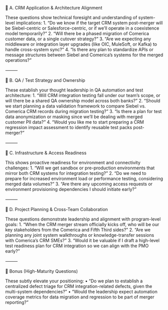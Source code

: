 🔹 A. CRM Application & Architecture Alignment

These questions show technical foresight and understanding of system-level implications:
	1.	“Do we know if the target CRM system post-merger will be Siebel-centric or Salesforce-centric, or if we’ll operate in a coexistence model temporarily?”
	2.	“Will there be a phased migration of Comerica customer data, or a single cutover strategy?”
	3.	“Are we expecting any middleware or integration layer upgrades (like OIC, MuleSoft, or Kafka) to handle cross-system sync?”
	4.	“Is there any plan to standardize APIs or message structures between Siebel and Comerica’s systems for the merged operations?”

⸻

🔹 B. QA / Test Strategy and Ownership

These establish your thought leadership in QA automation and test architecture:
	1.	“Will CRM integration testing fall under our team’s scope, or will there be a shared QA ownership model across both banks?”
	2.	“Should we start planning a data validation framework to compare Siebel vs. Comerica CRM records during migration testing?”
	3.	“Is there a plan for test data anonymization or masking since we’ll be dealing with merged customer PII data?”
	4.	“Would you like me to start preparing a CRM regression impact assessment to identify reusable test packs post-merger?”

⸻

🔹 C. Infrastructure & Access Readiness

This shows proactive readiness for environment and connectivity challenges:
	1.	“Will we get sandbox or pre-production environments that mirror both CRM systems for integration testing?”
	2.	“Do we need to prepare for increased environment load or performance testing, considering merged data volumes?”
	3.	“Are there any upcoming access requests or environment provisioning dependencies I should initiate early?”

⸻

🔹 D. Project Planning & Cross-Team Collaboration

These questions demonstrate leadership and alignment with program-level goals:
	1.	“When the CRM merger stream officially kicks off, who will be our key stakeholders from the Comerica and Fifth Third sides?”
	2.	“Are we planning any joint system walkthroughs or knowledge-transfer sessions with Comerica’s CRM SMEs?”
	3.	“Would it be valuable if I draft a high-level test readiness plan for CRM integration so we can align with the PMO early?”

⸻

🔹 Bonus (High-Maturity Questions)

These subtly elevate your positioning:
	•	“Do we plan to establish a centralized defect triage for CRM integration-related defects, given the multi-system dependencies?”
	•	“Would the leadership expect automation coverage metrics for data migration and regression to be part of merger reporting?”
